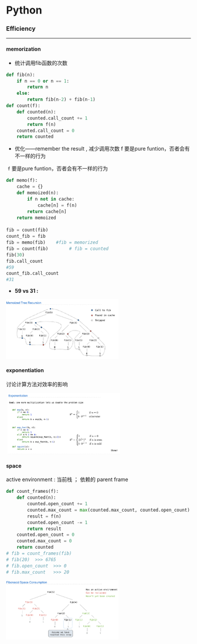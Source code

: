 # Python



### Efficiency

---

#### memorization 

- 统计调用fib函数的次数

``` python
def fib(n):
    if n == 0 or n == 1:
        return n
    else:
        return fib(n-2) + fib(n-1)
def count(f):
    def counted(n):
        counted.call_count += 1
        return f(n)
    counted.call_count = 0
    return counted		
```

- 优化——remember the result , 减少调用次数 f 要是pure funtion，否者会有不一样的行为 

​	`f` 要是pure funtion，否者会有不一样的行为 

``` python
def memo(f):
    cache = {}
    def memoized(n):
        if n not in cache:
            cache[n] = f(n)
        return cache[n]
    return memoized

fib = count(fib)
count_fib = fib
fib = memo(fib)    #fib = memorized
fib = count(fib)		# fib = counted
fib(30)
fib.call_count
#59
count_fib.call_count
#31
```

- **59 vs 31 :** 

<img src="./src/memoization/3.png" style="zoom:30%;" />

#### exponentiation

讨论计算方法对效率的影响

​						<img src="./src/memoization/2.png" style="zoom:30%;" />

#### space

active environment : 当前栈 ； 依赖的 parent frame 

``` python
def count_frames(f):
    def counted(n):
        counted.open_count += 1
        counted.max_count = max(counted.max_count, counted.open_count)
        result = f(n)
        counted.open_count -= 1
        return result
    counted.open_count = 0
    counted.max_count = 0
    return counted
# fib = count_frames(fib)
# fib(20)  >>> 6765
# fib.open_count  >>> 0
# fib.max_count   >>> 20
```

<img src="./src/memoization/1.png" style="zoom:30%;" />

